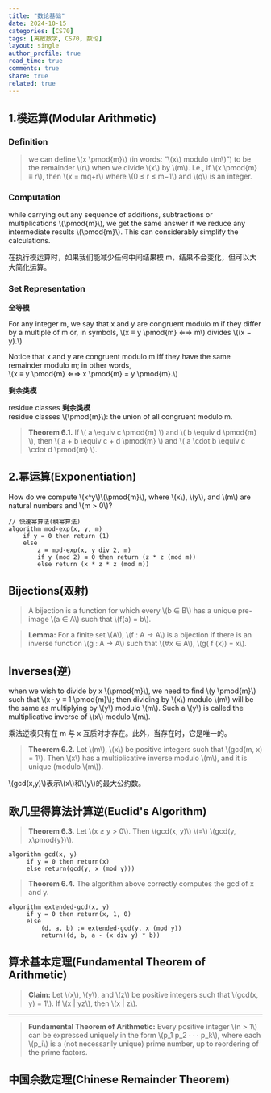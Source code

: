 ```yaml
---
title: "数论基础"
date: 2024-10-15
categories: [CS70]
tags: [离散数学, CS70, 数论]
layout: single
author_profile: true
read_time: true
comments: true
share: true
related: true
---
```


## 1.模运算(Modular Arithmetic)

### Definition

<head>  
    <meta charset="UTF-8">    
    <script src="https://polyfill.io/v3/polyfill.min.js?features=es6"></script>  
    <script id="MathJax-script" async src="https://cdn.jsdelivr.net/npm/mathjax@3/es5/tex-mml-chtml.js"></script>  
</head>  
<body>  
    <blockquote>  
        <p>we can define \(x \pmod{m}\) (in words: “\(x\) modulo \(m\)”) to be the remainder \(r\) when we divide \(x\) by \(m\). I.e., if \(x \pmod{m} ≡ r\), then \(x = mq+r\) where \(0 ≤ r ≤ m−1\) and \(q\) is an integer.</p>   
    </blockquote>  
</body>

### Computation

<head>  
    <meta charset="UTF-8">    
    <script src="https://polyfill.io/v3/polyfill.min.js?features=es6"></script>  
    <script id="MathJax-script" async src="https://cdn.jsdelivr.net/npm/mathjax@3/es5/tex-mml-chtml.js"></script>  
</head>  
<body>
    <p>
    while carrying out any sequence of additions, subtractions or multiplications \(\pmod{m}\), we get the same answer if we reduce any intermediate results \(\pmod{m}\). This can considerably simplify the calculations.
   </p>
</body>

在执行模运算时，如果我们能减少任何中间结果模 m，结果不会变化，但可以大大简化运算。

### Set Representation

<head>  
    <meta charset="UTF-8">    
    <script src="https://polyfill.io/v3/polyfill.min.js?features=es6"></script>  
    <script id="MathJax-script" async src="https://cdn.jsdelivr.net/npm/mathjax@3/es5/tex-mml-chtml.js"></script>  
</head>  
<body>
    <strong>全等模</strong>
    <p>For any integer m, we say that x and y are congruent modulo m if they differ by a multiple of m or, in symbols, \(x ≡ y \pmod{m} ⇐⇒ m\) divides \((x − y).\)</p> 
    <p>Notice that x and y are congruent modulo m iff they have the same remainder modulo m; in other words,<br>
    \(x ≡ y \pmod{m} ⇐⇒ x \pmod{m} = y \pmod{m}.\)</p>
    <strong>剩余类模</strong><br>
    <p>
    residue classes <strong>剩余类模</strong><br>
    residue classes \(\pmod{m}\): the union of all congruent modulo m.
    </p>
</body>

<head>  
    <meta charset="UTF-8">    
    <script src="https://polyfill.io/v3/polyfill.min.js?features=es6"></script>  
    <script id="MathJax-script" async src="https://cdn.jsdelivr.net/npm/mathjax@3/es5/tex-mml-chtml.js"></script>  
</head>  
<body>  
    <blockquote>
    <strong>Theorem 6.1.</strong> If \( a \equiv c \pmod{m} \) and \( b \equiv d \pmod{m} \), then \( a + b \equiv c + d \pmod{m} \) and \( a \cdot b \equiv c \cdot d \pmod{m} \).
    </blockquote>
</body>

## 2.幂运算(Exponentiation)

<head>  
    <meta charset="UTF-8">    
    <script src="https://polyfill.io/v3/polyfill.min.js?features=es6"></script>  
    <script id="MathJax-script" async src="https://cdn.jsdelivr.net/npm/mathjax@3/es5/tex-mml-chtml.js"></script>  
</head>  
<body>  
    <p>
    How do we compute \(x^y\)\(\pmod{m}\), where \(x\), \(y\), and \(m\) are natural numbers and \(m > 0\)?
    </p>
</body>

```plaintext
// 快速幂算法(模幂算法)
algorithm mod-exp(x, y, m)
    if y = 0 then return (1)
    else
        z = mod-exp(x, y div 2, m)
        if y (mod 2) ≡ 0 then return (z * z (mod m))
        else return (x * z * z (mod m))
```

## Bijections(双射)

<head>  
    <meta charset="UTF-8">    
    <script src="https://polyfill.io/v3/polyfill.min.js?features=es6"></script>  
    <script id="MathJax-script" async src="https://cdn.jsdelivr.net/npm/mathjax@3/es5/tex-mml-chtml.js"></script>  
</head>  
<body>  
    <blockquote>
    A bijection is a function for which every \(b ∈ B\) has a unique pre-image \(a ∈ A\) such that \(f(a) = b\).
    </blockquote>
</body>

<head>  
    <meta charset="UTF-8">    
    <script src="https://polyfill.io/v3/polyfill.min.js?features=es6"></script>  
    <script id="MathJax-script" async src="https://cdn.jsdelivr.net/npm/mathjax@3/es5/tex-mml-chtml.js"></script>  
</head>  
<body>  
    <blockquote>
    <strong>Lemma:</strong> For a finite set \(A\), \(f : A → A\) is a bijection if there is an inverse function \(g : A → A\) such that \(∀x ∈ A\), \(g( f (x)) = x\).
    </blockquote>
</body>

## Inverses(逆)

<head>  
    <meta charset="UTF-8">    
    <script src="https://polyfill.io/v3/polyfill.min.js?features=es6"></script>  
    <script id="MathJax-script" async src="https://cdn.jsdelivr.net/npm/mathjax@3/es5/tex-mml-chtml.js"></script>  
</head>  
<body>  
    <p>
    when we wish to divide by x \(\pmod{m}\), we need to find \(y \pmod{m}\) such that \(x · y ≡ 1 \pmod{m}\); then dividing by \(x\) modulo \(m\) will be the same as multiplying by \(y\) modulo \(m\). Such a \(y\) is called the multiplicative inverse of \(x\) modulo \(m\).
    </p>
</body>

乘法逆模只有在 m 与 x 互质时才存在。此外，当存在时，它是唯一的。

<head>  
    <meta charset="UTF-8">    
    <script src="https://polyfill.io/v3/polyfill.min.js?features=es6"></script>  
    <script id="MathJax-script" async src="https://cdn.jsdelivr.net/npm/mathjax@3/es5/tex-mml-chtml.js"></script>  
</head>  
<body>  
    <blockquote>
    <strong>Theorem 6.2.</strong> Let \(m\), \(x\) be positive integers such that \(gcd(m, x) = 1\). Then \(x\) has a multiplicative inverse modulo \(m\), and it is unique (modulo \(m\)).
    </blockquote>
    <p>
    \(gcd(x,y)\)表示\(x\)和\(y\)的最大公约数。
    </p>
</body>

## 欧几里得算法计算逆(Euclid's Algorithm)

<head>  
    <meta charset="UTF-8">    
    <script src="https://polyfill.io/v3/polyfill.min.js?features=es6"></script>  
    <script id="MathJax-script" async src="https://cdn.jsdelivr.net/npm/mathjax@3/es5/tex-mml-chtml.js"></script>  
</head>  
<body>  
    <blockquote>
    <strong>Theorem 6.3.</strong> Let \(x ≥ y > 0\). Then \(gcd(x, y)\) \(=\) \(gcd(y, x\pmod{y})\).
    </blockquote>
</body>

```plaintext
algorithm gcd(x, y)
     if y = 0 then return(x)
     else return(gcd(y, x (mod y)))
```

> <strong>Theorem 6.4.</strong> The algorithm above correctly computes the gcd of x and y.

```plaintext
algorithm extended-gcd(x, y)
     if y = 0 then return(x, 1, 0)
     else
         (d, a, b) := extended-gcd(y, x (mod y))
         return((d, b, a - (x div y) * b))
```

## 算术基本定理(Fundamental Theorem of Arithmetic)

<head>  
    <meta charset="UTF-8">    
    <script src="https://polyfill.io/v3/polyfill.min.js?features=es6"></script>  
    <script id="MathJax-script" async src="https://cdn.jsdelivr.net/npm/mathjax@3/es5/tex-mml-chtml.js"></script>  
</head>  
<body>  
    <blockquote>
    <strong>Claim:</strong> Let \(x\), \(y\), and \(z\) be positive integers such that \(gcd(x, y) = 1\). If
    \(x | yz\), then \(x | z\).
    </blockquote>
</body>

---

<head>  
    <meta charset="UTF-8">    
    <script src="https://polyfill.io/v3/polyfill.min.js?features=es6"></script>  
    <script id="MathJax-script" async src="https://cdn.jsdelivr.net/npm/mathjax@3/es5/tex-mml-chtml.js"></script>  
</head>  
<body>  
    <blockquote>
    <strong>Fundamental Theorem of Arithmetic:</strong> Every positive integer \(n > 1\) can be expressed uniquely in the form \(p_1 p_2 · · · p_k\), where each \(p_i\) is a (not necessarily unique) prime number, up to reordering of the prime factors.
    </blockquote>
</body>

## 中国余数定理(Chinese Remainder Theorem)
